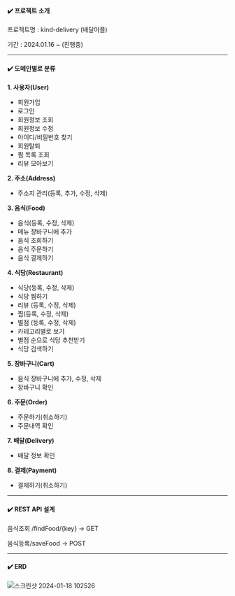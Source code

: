 
#### ✔️ 프로젝트 소개
프로젝트명 : kind-delivery (배달어플)

기간 : 2024.01.16 ~ (진행중)

----
#### ✔️ 도메인별로 분류
**1. 사용자(User)**
- 회원가입
- 로그인
- 회원정보 조회
- 회원정보 수정
- 아이디/비밀번호 찾기
- 회원탈퇴
- 찜 목록 조회
- 리뷰 모아보기

**2. 주소(Address)**
- 주소지 관리(등록, 추가, 수정, 삭제)

**3. 음식(Food)**
- 음식(등록, 수정, 삭제)
- 메뉴 장바구니에 추가
- 음식 조회하기
- 음식 주문하기
- 음식 결제하기

**4. 식당(Restaurant)**
- 식당(등록, 수정, 삭제)
- 식당 찜하기
- 리뷰 (등록, 수정, 삭제)
- 찜(등록, 수정, 삭제)
- 별점 (등록, 수정, 삭제)
- 카테고리별로 보기
- 별점 순으로 식당 추천받기
- 식당 검색하기

**5. 장바구니(Cart)**
- 음식 장바구니에 추가, 수정, 삭제
- 장바구니 확인

**6. 주문(Order)**
- 주문하기(취소하기)
- 주문내역 확인

**7. 배달(Delivery)**
- 배달 정보 확인

**8. 결제(Payment)**
- 결제하기(취소하기)
----

#### ✔️ REST API 설계
음식조회 /findFood/{key} -> GET

음식등록/saveFood -> POST

----
#### ✔️ ERD
![스크린샷 2024-01-18 102526](https://github.com/yejin0992/kind-delivery/assets/128785412/013807d9-0766-45c8-aeef-f18213367d8a)
